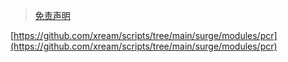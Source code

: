 > [免责声明](https://github.com/xream/scripts/blob/main/README.md)

[https://github.com/xream/scripts/tree/main/surge/modules/pcr](https://github.com/xream/scripts/tree/main/surge/modules/pcr)
